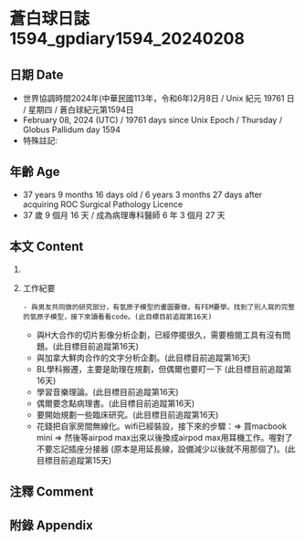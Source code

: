[_metadata_:encoding]: - "utf-8"
[_metadata_:language]: - "zh-Hant-TW"
[_metadata_:fileformat]: - "markdown"
[_metadata_:MIME_type]: - "text/plain"
[_metadata_:markdown_version]: - "commonmark version 0.30"
[_metadata_:markdown_spec]: - "https://spec.commonmark.org/0.30/"

# 蒼白球日誌1594_gpdiary1594_20240208 #

## 日期 Date ##

* 世界協調時間2024年(中華民國113年，令和6年)2月8日 / Unix 紀元 19761 日 / 星期四 / 蒼白球紀元第1594日
* February 08, 2024 (UTC) / 19761 days since Unix Epoch / Thursday / Globus Pallidum day 1594
* 特殊註記:

## 年齡 Age ##

* 37 years 9 months 16 days old / 6 years 3 months 27 days after acquiring ROC Surgical Pathology Licence
* 37 歲 9 個月 16 天 / 成為病理專科醫師 6 年 3 個月 27 天

## 本文 Content ##

1. 

    
2. 工作紀要

       - 與男友共同做的研究部分，有氫原子模型的畫圖要做，有FEM要學。找到了別人寫的完整的氫原子模型，接下來讀看看code。(此目標目前追蹤第16天)
   - 與H大合作的切片影像分析企劃，已經停擺很久，需要檢閱工具有沒有問題。(此目標目前追蹤第16天)
   - 與加拿大鮮肉合作的文字分析企劃。(此目標目前追蹤第16天)
   - BL學科搬遷，主要是助理在規劃，但偶爾也要盯一下 (此目標目前追蹤第16天)
   - 學習音樂理論。(此目標目前追蹤第16天)
   - 偶爾要念點病理書。(此目標目前追蹤第16天)
   - 要開始規劃一些臨床研究。(此目標目前追蹤第16天)
   - 花錢把自家房間無線化。wifi已經裝設，接下來的步驟：=> 買macbook mini => 然後等airpod max出來以後換成airpod max用耳機工作。喔對了不要忘記插座分接器 (原本是用延長線，設備減少以後就不用那個了)。(此目標目前追蹤第15天)


## 注釋 Comment ##


## 附錄 Appendix ##

